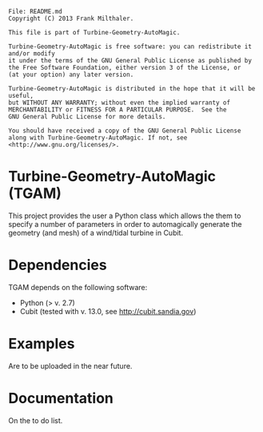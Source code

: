     File: README.md
    Copyright (C) 2013 Frank Milthaler.

    This file is part of Turbine-Geometry-AutoMagic.

    Turbine-Geometry-AutoMagic is free software: you can redistribute it and/or modify
    it under the terms of the GNU General Public License as published by
    the Free Software Foundation, either version 3 of the License, or
    (at your option) any later version.
    
    Turbine-Geometry-AutoMagic is distributed in the hope that it will be useful,
    but WITHOUT ANY WARRANTY; without even the implied warranty of
    MERCHANTABILITY or FITNESS FOR A PARTICULAR PURPOSE.  See the
    GNU General Public License for more details.
    
    You should have received a copy of the GNU General Public License
    along with Turbine-Geometry-AutoMagic. If not, see <http://www.gnu.org/licenses/>.


Turbine-Geometry-AutoMagic (TGAM)
==========================
This project provides the user a Python class which allows the them to specify a number of parameters in order to automagically generate the geometry (and mesh) of a wind/tidal turbine in Cubit.


Dependencies
==========================
TGAM depends on the following software:
  * Python (> v. 2.7)
  * Cubit (tested with v. 13.0, see http://cubit.sandia.gov)


Examples
==========================
Are to be uploaded in the near future.


Documentation
==========================
On the to do list.

